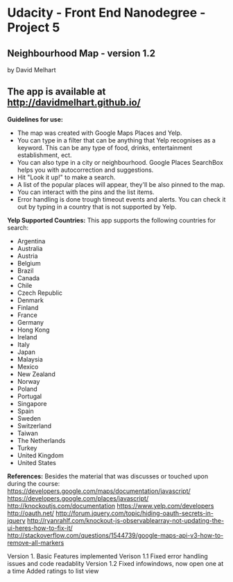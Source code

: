 Udacity - Front End Nanodegree - Project 5
==============

Neighbourhood Map - version 1.2
--------------
by David Melhart

The app is available at http://davidmelhart.github.io/
--------------

**Guidelines for use:**
- The map was created with Google Maps Places and Yelp.
- You can type in a filter that can be anything that Yelp recognises as a keyword. This can be any type of food, drinks, entertainment establishment, ect.
- You can also type in a city or neighbourhood. Google Places SearchBox helps you with autocorrection and suggestions.
- Hit "Look it up!" to make a search.
- A list of the popular places will appear, they'll be also pinned to the map.
- You can interact with the pins and the list items.
- Error handling is done trough timeout events and alerts. You can check it out by typing in a country that is not supported by Yelp.

**Yelp Supported Countries:**
This app supports the following countries for search:
- Argentina
- Australia
- Austria
- Belgium
- Brazil
- Canada
- Chile
- Czech Republic
- Denmark
- Finland
- France
- Germany
- Hong Kong
- Ireland
- Italy
- Japan
- Malaysia
- Mexico
- New Zealand
- Norway
- Poland
- Portugal
- Singapore
- Spain
- Sweden
- Switzerland
- Taiwan
- The Netherlands
- Turkey
- United Kingdom
- United States

**References:**
Besides the material that was discusses or touched upon during the course:
https://developers.google.com/maps/documentation/javascript/
https://developers.google.com/places/javascript/
http://knockoutjs.com/documentation
https://www.yelp.com/developers
http://oauth.net/
http://forum.jquery.com/topic/hiding-oauth-secrets-in-jquery
http://ryanrahlf.com/knockout-js-observablearray-not-updating-the-ui-heres-how-to-fix-it/
http://stackoverflow.com/questions/1544739/google-maps-api-v3-how-to-remove-all-markers

Version 1.
Basic Features implemented
Verison 1.1
Fixed error handling issues and code readablity
Version 1.2
Fixed infowindows, now open one at a time
Added ratings to list view

